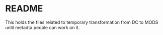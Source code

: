 # README

This holds the files related to temporary transformation from DC to MODS until metadta people can work on it.

